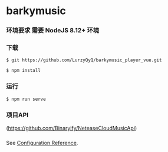 # barkymusic

### 环境要求 需要 NodeJS 8.12+ 环境

### 下载

```
$ git https://github.com/LurzyQyQ/barkymusic_player_vue.git

$ npm install
```

### 运行
```
$ npm run serve
```

### 项目API

(https://github.com/Binaryify/NeteaseCloudMusicApi)


### 
See [Configuration Reference](https://cli.vuejs.org/config/).



